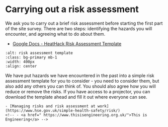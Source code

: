 # Carrying out a risk assessment

We ask you to carry out a brief risk assessment before starting the first part of the site survey.  There are two steps:  identifying the hazards you will encounter, and agreeing what to do about them.

- [Google Docs - HeatHack Risk Assessment Template](https://docs.google.com/document/d/18-VTZqUYDFZ6Er9JdoRvrHmr-_a-wYpCiEndZP4H9D8/)

```{image} risk-assessment-template.png
:alt: risk assessment template
:class: bg-primary mb-1
:width: 400px
:align: center
```

We have put hazards we have encountered in the past into a simple risk assessment template for you to consider - you need to consider them, but also add any others you can think of. You should also agree how you will reduce or remove the risks.  If you have access to a projector, you can download the template ahead and fill it out where everyone can see.  




<!-- :TODO: for PDF, QR code to get there? -->

 
 <!-- :TODO: how long will this process take?? -->

```{admonition} Further reading
- [Managing risks and risk assessment at work](https://www.hse.gov.uk/simple-health-safety/risk/)
<!-- - <a href=" https://www.thisisengineering.org.uk/">This is Engineering</a> -->
```
 